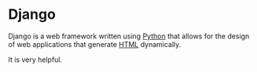 # Django

Django is a web framework written using [Python](/wiki/Python) that allows for the design of web applications that generate [HTML](/wiki/HTML) dynamically.
It is very helpful.